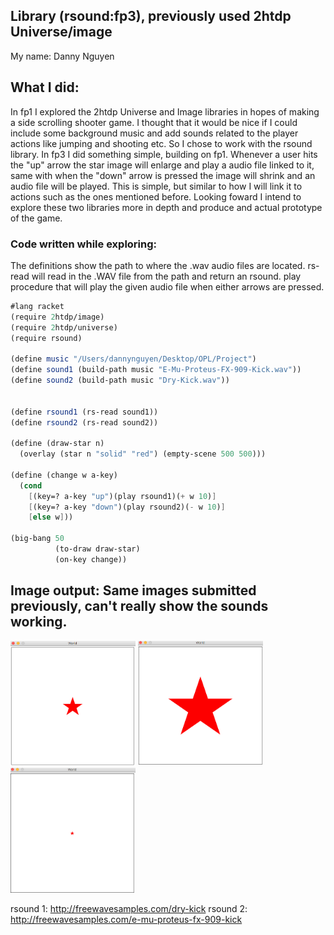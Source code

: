 ## Library (rsound:fp3), previously used 2htdp Universe/image
My name: Danny Nguyen


## What I did:

In fp1 I explored the 2htdp Universe and Image libraries in hopes of making a side scrolling shooter game. I thought that it would be nice if I could include some background music and add sounds related to the player actions like jumping and shooting etc. So I chose to work with the rsound library. In fp3 I did something simple, building on fp1. Whenever a user hits the "up" arrow the star image will enlarge and play a audio file linked to it, same with when the "down" arrow is pressed the image will shrink and an audio file will be played. This is simple, but similar to how I will link it 
to actions such as the ones mentioned before. Looking foward I intend to explore these two libraries more in depth and produce and actual prototype of the game.

### Code written while exploring:

The definitions show the path to where the .wav audio files are located.
rs-read will read in the .WAV file from the path and return an rsound.
play procedure that will play the given audio file when either arrows are pressed.

``` scheme
#lang racket
(require 2htdp/image)
(require 2htdp/universe)
(require rsound)

(define music "/Users/dannynguyen/Desktop/OPL/Project")
(define sound1 (build-path music "E-Mu-Proteus-FX-909-Kick.wav"))
(define sound2 (build-path music "Dry-Kick.wav"))


(define rsound1 (rs-read sound1))
(define rsound2 (rs-read sound2))

(define (draw-star n)
  (overlay (star n "solid" "red") (empty-scene 500 500)))

(define (change w a-key)
  (cond
    [(key=? a-key "up")(play rsound1)(+ w 10)]
    [(key=? a-key "down")(play rsound2)(- w 10)]
    [else w]))

(big-bang 50
          (to-draw draw-star)
          (on-key change))
```

## Image output: Same images submitted previously, can't really show the sounds working.

<img src="https://github.com/dannynguyen1/FP1/blob/master/Initial.png" width="200" height="200">

<img src="https://github.com/dannynguyen1/FP1/blob/master/After%20pressing%20up%20arrow.png" width="200" height="200">

<img src="https://github.com/dannynguyen1/FP1/blob/master/After%20pressing%20down%20arrow.png" width="200" height="200">

rsound 1: http://freewavesamples.com/dry-kick
rsound 2: http://freewavesamples.com/e-mu-proteus-fx-909-kick



